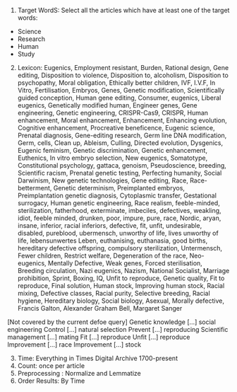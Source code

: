 1.	Target WordS:  Select all the articles which have at least one of the target words:
- Science
- Research
- Human
- Study

2.	Lexicon: Eugenics, Employment resistant, Burden, Rational design, Gene editing, Disposition to violence, Disposition to, alcoholism, Disposition to psychopathy, Moral obligation, Ethically better children, IVF, I.V.F, In Vitro, Fertilisation, Embryos, Genes, Genetic modification, Scientifically guided conception, Human gene editing, Consumer, eugenics, Liberal eugenics, Genetically modified human, Engineer genes, Gene engineering, Genetic engineering, CRISPR-Cas9, CRISPR, Human enhancement, Moral enhancement, Enhancement, Enhancing evolution, Cognitive enhancement, Procreative beneficence, Eugenic science, Prenatal diagnosis, Gene-editing research, Germ line DNA modification, Germ, cells, Clean up, Ableism, Culling, Directed evolution, Dysgenics, Eugenic feminism, Genetic discrimination, Genetic enhancement, Euthenics, In vitro embryo selection, New eugenics, Somatotype, Constitutional psychology, gattaca, genoism, Pseudoscience, breeding, Scientific racism, Prenatal genetic testing, Perfecting humanity, Social Darwinism, New genetic technologies, Gene editing, Race, Race-betterment, Genetic determinism, Preimplanted embryos, Preimplantation genetic diagnosis, Cytoplasmic transfer, Gestational surrogacy, Human genetic engineering, Race realism, feeble-minded, sterilization, fatherhood, exterminate, imbeciles, defectives, weakling, idiot, feeble minded, drunken, poor, impure, pure, race, Nordic, aryan, insane, inferior, racial inferiors, defective, fit, unfit, undesirable, disabled, pureblood, ubermensch, unworthy of life, lives unworthy of life, lebensunwertes Leben, euthanising, euthanasia, good births, hereditary defective offspring, compulsory sterilization, Untermensch, Fewer children, Restrict welfare, Degeneration of the race, Neo-eugenics, Mentally Defective, Weak genes, Forced sterilisation, Breeding circulation, Nazi eugenics, Nazism, National Socialist, Marriage prohibition, Sprint, Boxing, IQ, Unfit to reproduce, Genetic quality, Fit to reproduce, Final solution, Human stock, Improving human stock, Racial mixing, Defective classes, Racial purity, Selective breeding, Racial hygiene, Hereditary biology, Social biology, Asexual, Morally defective, Francis Galton, Alexander Graham Bell, Margaret Sanger


[Not covered by the current defoe query]
Genetic knowledge […] social engineering
Control […] natural selection
Prevent […] reproducing
Scientific management […] mating
Fit […] reproduce
Unfit […] reproduce
Improvement […] race
Improvement […] stock

3.	Time: Everything in Times Digital Archive 1700-present
4.	Count: once per article
5.	Preprocessing : Normalize and Lemmatize
6.	Order Results: By Time
